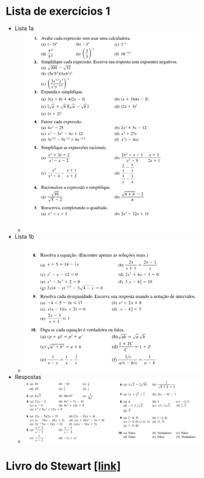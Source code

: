 
# Lista de exercícios 1
- Lista 1a
  - ![lista 1](./exercicios-1.png)
- Lista 1b
  - ![lista 1](./exercicios-2.png)
- Respostas
  - ![lista 1](./respostas-ex1-ex2.png)
 




# Livro do Stewart [[link]](./stewart.pdf)
